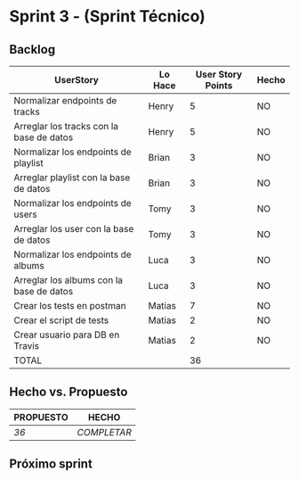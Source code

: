 # Sprint 3 - (Sprint Técnico)

## Backlog
 |UserStory|Lo Hace|User Story Points|Hecho|
 |---------|---------------|-------|-----|
 |Normalizar endpoints de tracks|Henry|5|NO|
 |Arreglar los tracks con la base de datos|Henry|5|NO|
 |Normalizar los endpoints de playlist |Brian|3|NO|
 |Arreglar playlist con la base de datos |Brian|3|NO|
 |Normalizar los endpoints de users|Tomy|3|NO|
 |Arreglar los user con la base de  datos|Tomy|3|NO|
 |Normalizar los endpoints de albums|Luca|3|NO|  
 |Arreglar los albums con la base de  datos|Luca|3|NO|
 |Crear los tests en postman|Matias|7|NO|
 |Crear el script de tests|Matias|2|NO|
 |Crear usuario para DB en Travis|Matias|2|NO|
 |TOTAL||36||
 
## Hecho vs. Propuesto

|PROPUESTO|HECHO|
|---|---|
|*36*|<span style="color:amarillo">*COMPLETAR*</span>

## Próximo sprint

